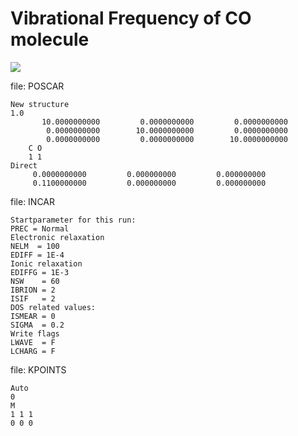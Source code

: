 # Vibrational Frequency of CO molecule
<img src="https://render.githubusercontent.com/render/math?math=\omega=\sqrt{ \alpha \left(\frac{m_C+m_O}{m_C m_O}\right)}">

file: POSCAR
```
New structure
1.0
       10.0000000000         0.0000000000         0.0000000000
        0.0000000000        10.0000000000         0.0000000000
        0.0000000000         0.0000000000        10.0000000000
    C O
    1 1
Direct
     0.0000000000         0.000000000         0.000000000
     0.1100000000         0.000000000         0.000000000
```

file: INCAR
```
Startparameter for this run:
PREC = Normal
Electronic relaxation
NELM  = 100
EDIFF = 1E-4
Ionic relaxation
EDIFFG = 1E-3
NSW    = 60
IBRION = 2
ISIF   = 2
DOS related values:
ISMEAR = 0
SIGMA  = 0.2
Write flags
LWAVE  = F
LCHARG = F
```

file: KPOINTS
```
Auto
0
M
1 1 1
0 0 0
```

